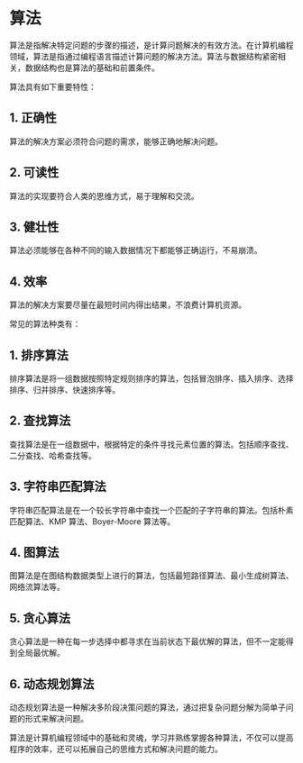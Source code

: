 # 算法

算法是指解决特定问题的步骤的描述，是计算问题解决的有效方法。在计算机编程领域，算法是指通过编程语言描述计算问题的解决方法。算法与数据结构紧密相关，数据结构也是算法的基础和前置条件。

算法具有如下重要特性：

## 1. 正确性

算法的解决方案必须符合问题的需求，能够正确地解决问题。

## 2. 可读性

算法的实现要符合人类的思维方式，易于理解和交流。

## 3. 健壮性

算法必须能够在各种不同的输入数据情况下都能够正确运行，不易崩溃。

## 4. 效率

算法的解决方案要尽量在最短时间内得出结果，不浪费计算机资源。

常见的算法种类有：

## 1. 排序算法

排序算法是将一组数据按照特定规则排序的算法，包括冒泡排序、插入排序、选择排序、归并排序、快速排序等。

## 2. 查找算法

查找算法是在一组数据中，根据特定的条件寻找元素位置的算法。包括顺序查找、二分查找、哈希查找等。

## 3. 字符串匹配算法

字符串匹配算法是在一个较长字符串中查找一个匹配的子字符串的算法。包括朴素匹配算法、KMP 算法、Boyer-Moore 算法等。

## 4. 图算法

图算法是在图结构数据类型上进行的算法，包括最短路径算法、最小生成树算法、网络流算法等。

## 5. 贪心算法

贪心算法是一种在每一步选择中都寻求在当前状态下最优解的算法，但不一定能得到全局最优解。

## 6. 动态规划算法

动态规划算法是一种解决多阶段决策问题的算法，通过把复杂问题分解为简单子问题的形式来解决问题。

算法是计算机编程领域中的基础和灵魂，学习并熟练掌握各种算法，不仅可以提高程序的效率，还可以拓展自己的思维方式和解决问题的能力。